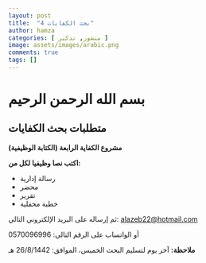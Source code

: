 ```yaml
---
layout: post
title:  "بحث الكفايات 4"
author: hamza
categories: [ منشور, تذكير ]
image: assets/images/arabic.png
comments: true
tags: []
---
```


# بسم الله الرحمن الرحيم

## متطلبات بحث الكفايات

**مشروع الكفاية الرابعة (الكتابة الوظيفية)**

**اكتب نصا وظيفيا لكل من:**
- رسالة إدارية
- محضر
- تقرير
- خطبة محفلية

ثم إرساله على البريد الإلكتروني التالي:
alazeb22@hotmail.com

أو الواتساب على الرقم التالي:
0570096996

**ملاحظة:**
آخر يوم لتسليم البحث الخميس، الموافق:
26/8/1442 هـ